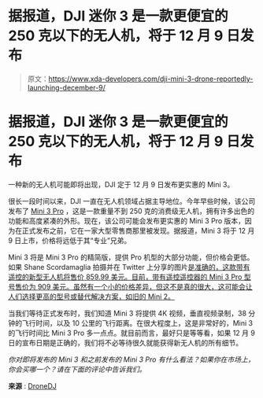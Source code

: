 # 据报道，DJI 迷你 3 是一款更便宜的 250 克以下的无人机，将于 12 月 9 日发布

> 原文：<https://www.xda-developers.com/dji-mini-3-drone-reportedly-launching-december-9/>

# 据报道，DJI 迷你 3 是一款更便宜的 250 克以下的无人机，将于 12 月 9 日发布

一种新的无人机可能即将出现，DJI 定于 12 月 9 日发布更实惠的 Mini 3。

很长一段时间以来，DJI 一直在无人机领域占据主导地位。今年早些时候，该公司发布了 [Mini 3 Pro](https://www.xda-developers.com/dji-officially-announces-its-sub-249-gram-mini-3-pro/) ，这是一款重量不到 250 克的消费级无人机，拥有许多出色的功能和高度紧凑的外形。现在，该公司可能会发布更实惠的 Mini 3 Pro 版本，因为在正式发布之前，它在一家大型零售商那里被发现。据报道，Mini 3 将于 12 月 9 日上市，价格将远低于其“专业”兄弟。

Mini 3 将是 Mini 3 Pro 的精简版，提供 Pro 机型的大部分功能，但价格会更低。如果 Shane Scordamaglia 拍摄并在 Twitter 上分享的图片[是准确的，这款带有遥控的新型无人机将售价 859.99 美元。目前，带有遥控遥控器的 Mini 3 Pro 型号售价为 909 美元。虽然有一个小的价格差异，但这不是真的很大，这可能会让人们选择更高的型号或替代解决方案，如旧的 Mini 2。](https://mobile.twitter.com/ShaneScordamag1/status/1599102751526424576)

当我们等待正式发布时，我们知道 Mini 3 将提供 4K 视频，垂直视频录制，38 分钟的飞行时间，以及 10 公里的飞行距离。在很大程度上，这是非常好的，Mini 3 的飞行时间比 Mini 3 Pro 多一点点。就目前而言，最好只是等等看，如果 12 月 9 日的宣布日期是正确的，我们将不必等待很久就能获得新无人机的所有细节。

*你对即将发布的 Mini 3 和之前发布的 Mini 3 Pro 有什么看法？如果你在市场上，你会买哪一个？请在下面的评论中告诉我们。*

**来源** : [DroneDJ](https://dronedj.com/2022/12/05/new-dji-mini-3-drone-leaks-anticipate-december-9-launch/)